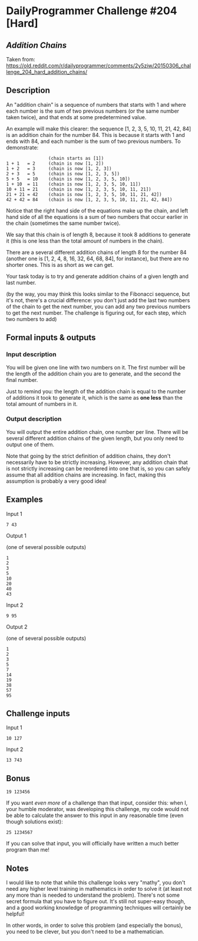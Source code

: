 # DailyProgrammer Challenge #204 [Hard]
## *Addition Chains*

Taken from: https://old.reddit.com/r/dailyprogrammer/comments/2y5ziw/20150306_challenge_204_hard_addition_chains/

## Description

An "addition chain" is a sequence of numbers that starts with 1 and where each number is the sum of two previous numbers (or the same number taken twice), and that ends at some predetermined value.

An example will make this clearer: the sequence [1, 2, 3, 5, 10, 11, 21, 42, 84] is an addition chain for the number 84. This is because it starts with 1 and ends with 84, and each number is the sum of two previous numbers. To demonstrate:

```
                (chain starts as [1])
1 + 1   = 2     (chain is now [1, 2])
1 + 2   = 3     (chain is now [1, 2, 3])
2 + 3   = 5     (chain is now [1, 2, 3, 5])
5 + 5   = 10    (chain is now [1, 2, 3, 5, 10])
1 + 10  = 11    (chain is now [1, 2, 3, 5, 10, 11])
10 + 11 = 21    (chain is now [1, 2, 3, 5, 10, 11, 21])
21 + 21 = 42    (chain is now [1, 2, 3, 5, 10, 11, 21, 42])
42 + 42 = 84    (chain is now [1, 2, 3, 5, 10, 11, 21, 42, 84])
```

Notice that the right hand side of the equations make up the chain, and left hand side of all the equations is a sum of two numbers that occur earlier in the chain (sometimes the same number twice).

We say that this chain is of length 8, because it took 8 additions to generate it (this is one less than the total amount of numbers in the chain).

There are a several different addition chains of length 8 for the number 84 (another one is [1, 2, 4, 8, 16, 32, 64, 68, 84], for instance), but there are no shorter ones. This is as short as we can get.

Your task today is to try and generate addition chains of a given length and last number.

(by the way, you may think this looks similar to the Fibonacci sequence, but it's not, there's a crucial difference: you don't just add the last two numbers of the chain to get the next number, you can add any two previous numbers to get the next number. The challenge is figuring out, for each step, which two numbers to add)

## Formal inputs & outputs

### Input description

You will be given one line with two numbers on it. The first number will be the length of the addition chain you are to generate, and the second the final number.

Just to remind you: the length of the addition chain is equal to the number of additions it took to generate it, which is the same as **one less** than the total amount of numbers in it.

### Output description

You will output the entire addition chain, one number per line. There will be several different addition chains of the given length, but you only need to output one of them.

Note that going by the strict definition of addition chains, they don't necessarily have to be strictly increasing. However, any addition chain that is not strictly increasing can be reordered into one that is, so you can safely assume that all addition chains are increasing. In fact, making this assumption is probably a very good idea!

## Examples

Input 1

`7 43`

Output 1

(one of several possible outputs)

```
1
2
3
5
10
20
40
43
```

Input 2

`9 95`

Output 2

(one of several possible outputs)

```
1
2
3
5
7
14
19
38
57
95
```

## Challenge inputs

Input 1

`10 127`

Input 2

`13 743`

## Bonus

`19 123456`

If you want *even more* of a challenge than that input, consider this: when I, your humble moderator, was developing this challenge, my code would not be able to calculate the answer to this input in any reasonable time (even though solutions exist):

`25 1234567`

If you can solve that input, you will officially have written a much better program than me!

## Notes

I would like to note that while this challenge looks very "mathy", you don't need any higher level training in mathematics in order to solve it (at least not any more than is needed to understand the problem). There's not some secret formula that you have to figure out. It's still not super-easy though, and a good working knowledge of programming techniques will certainly be helpful!

In other words, in order to solve this problem (and especially the bonus), you need to be clever, but you don't need to be a mathematician.

